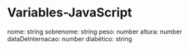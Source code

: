 # Variables-JavaScript

nome: string
sobrenome: string 
peso: number
altura: number
dataDeInternacao: number
diabético: string
